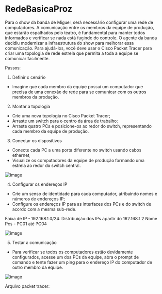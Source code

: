 # RedeBasicaProz

Para o show da banda de Miguel, será necessário configurar uma rede de computadores. A comunicação entre os membros da equipe de produção, que estarão espalhados pelo teatro, é fundamental para manter todos informados e verificar se nada está fugindo do controle. O agente da banda decidiu modernizar a infraestrutura do show para melhorar essa comunicação. Para ajudá-los, você deve usar o Cisco Packet Tracer para criar uma topologia de rede estrela que permita a toda a equipe se comunicar facilmente.

Passos:
1. Definir o cenário
- Imagine que cada membro da equipe possui um computador que precisa de uma conexão de rede para se comunicar com os outros membros da produção.

2. Montar a topologia
- Crie uma nova topologia no Cisco Packet Tracer; 
- Arraste um switch para o centro da área de trabalho; 
- Arraste quatro PCs e posicione-os ao redor do switch, representando cada membro da equipe de produção.
  
3. Conectar os dispositivos
- Conecte cada PC a uma porta diferente no switch usando cabos ethernet;
- Visualize os computadores da equipe de produção formando uma estrela ao redor do switch central.

![image](https://github.com/fritzgaldino/RedeBasicaProz/assets/87190206/c25b3ea4-2085-4576-8fa9-52016fe0b80c)

4. Configurar os endereços IP
- Crie um senso de identidade para cada computador, atribuindo nomes e números de endereços IP;
- Configure os endereços IP para as interfaces dos PCs e do switch de acordo com a mesma sub-rede.

Faixa de IP - 192.168.1.0/24. Distribuição dos IPs apartir do 192.168.1.2
Nome Pcs - PC01 até PC04

![image](https://github.com/fritzgaldino/RedeBasicaProz/assets/87190206/f0b470c0-2102-4f91-9266-9918092fdbe0)
  
5. Testar a comunicação
- Para verificar se todos os computadores estão devidamente configurados, acesse um dos PCs da equipe, abra o prompt de comando e tente fazer um ping para o endereço IP do computador de outro membro da equipe.

![image](https://github.com/fritzgaldino/RedeBasicaProz/assets/87190206/bb57c690-e5b1-4286-a381-4c4f75c96750)


Arquivo packet tracer: 

